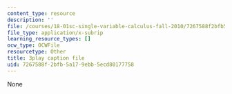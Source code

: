 ```yaml
---
content_type: resource
description: ''
file: /courses/18-01sc-single-variable-calculus-fall-2010/7267588f2bfb5a179ebb5ecd80177758_BSAA0akmPEU.vtt
file_type: application/x-subrip
learning_resource_types: []
ocw_type: OCWFile
resourcetype: Other
title: 3play caption file
uid: 7267588f-2bfb-5a17-9ebb-5ecd80177758
---
```

None


